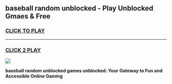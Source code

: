 
## baseball random unblocked - Play Unblocked Gmaes & Free
<h3>
<a href="https://news.freeplayer.one?title=baseball_random_unblocked&ref=16F">CLICK TO PLAY</a></h3>
<hr>

<h3>
<a href="https://news.freeplayer.one?title=baseball_random_unblocked&ref=16F">CLICK 2 PLAY</a>
  
</h3>

<a href="https://news.freeplayer.one?title=baseball_random_unblocked&ref=16F/"><img src="https://clearcache.store/games.png"></a>


**baseball random unblocked games unblocked: Your Gateway to Fun and Accessible Online Gaming**
